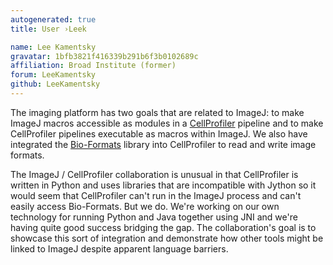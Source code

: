 ```yaml
---
autogenerated: true
title: User ›Leek

name: Lee Kamentsky
gravatar: 1bfb3821f416339b291b6f3b0102689c
affiliation: Broad Institute (former)
forum: LeeKamentsky
github: LeeKamentsky
---
```


The imaging platform has two goals that are related to ImageJ: to make ImageJ macros accessible as modules in a [CellProfiler](/software/cellprofiler) pipeline and to make CellProfiler pipelines executable as macros within ImageJ. We also have integrated the [Bio-Formats](/formats/bio-formats) library into CellProfiler to read and write image formats.

The ImageJ / CellProfiler collaboration is unusual in that CellProfiler is written in Python and uses libraries that are incompatible with Jython so it would seem that CellProfiler can't run in the ImageJ process and can't easily access Bio-Formats. But we do. We're working on our own technology for running Python and Java together using JNI and we're having quite good success bridging the gap. The collaboration's goal is to showcase this sort of integration and demonstrate how other tools might be linked to ImageJ despite apparent language barriers.
